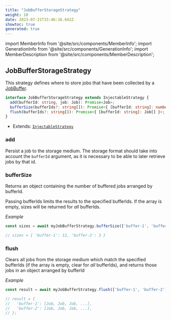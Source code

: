 ```yaml
---
title: "JobBufferStorageStrategy"
weight: 10
date: 2023-07-21T15:46:16.642Z
showtoc: true
generated: true
---
```

<!-- This file was generated from the Vendure source. Do not modify. Instead, re-run the "docs:build" script -->
import MemberInfo from '@site/src/components/MemberInfo';
import GenerationInfo from '@site/src/components/GenerationInfo';
import MemberDescription from '@site/src/components/MemberDescription';


## JobBufferStorageStrategy

<GenerationInfo sourceFile="packages/core/src/job-queue/job-buffer/job-buffer-storage-strategy.ts" sourceLine="12" packageName="@vendure/core" since="1.3.0" />

This strategy defines where to store jobs that have been collected by a
<a href='/reference/typescript-api/job-queue/job-buffer#jobbuffer'>JobBuffer</a>.

```ts title="Signature"
interface JobBufferStorageStrategy extends InjectableStrategy {
  add(bufferId: string, job: Job): Promise<Job>;
  bufferSize(bufferIds?: string[]): Promise<{ [bufferId: string]: number }>;
  flush(bufferIds?: string[]): Promise<{ [bufferId: string]: Job[] }>;
}
```
* Extends: <code><a href='/reference/typescript-api/common/injectable-strategy#injectablestrategy'>InjectableStrategy</a></code>



<div className="members-wrapper">

### add

<MemberInfo kind="method" type="(bufferId: string, job: <a href='/reference/typescript-api/job-queue/job#job'>Job</a>) => Promise&#60;<a href='/reference/typescript-api/job-queue/job#job'>Job</a>&#62;"   />

Persist a job to the storage medium. The storage format should
take into account the `bufferId` argument, as it is necessary to be
able to later retrieve jobs by that id.
### bufferSize

<MemberInfo kind="method" type="(bufferIds?: string[]) => Promise&#60;{ [bufferId: string]: number }&#62;"   />

Returns an object containing the number of buffered jobs arranged by bufferId.

Passing bufferIds limits the results to the specified bufferIds.
If the array is empty, sizes will be returned for _all_ bufferIds.

*Example*

```ts
const sizes = await myJobBufferStrategy.bufferSize(['buffer-1', 'buffer-2']);

// sizes = { 'buffer-1': 12, 'buffer-2': 3 }
```
### flush

<MemberInfo kind="method" type="(bufferIds?: string[]) => Promise&#60;{ [bufferId: string]: <a href='/reference/typescript-api/job-queue/job#job'>Job</a>[] }&#62;"   />

Clears all jobs from the storage medium which match the specified bufferIds (if the
array is empty, clear for _all_ bufferIds), and returns those jobs in an object
arranged by bufferId

*Example*

```ts
const result = await myJobBufferStrategy.flush(['buffer-1', 'buffer-2']);

// result = {
//   'buffer-1': [Job, Job, Job, ...],
//   'buffer-2': [Job, Job, Job, ...],
// };
```


</div>
